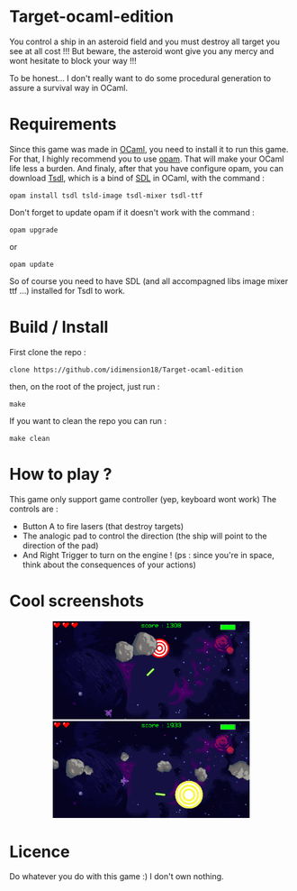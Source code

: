 # Target-ocaml-edition
You control a ship in an asteroid field and you must destroy all target you see at all cost !!!
But beware, the asteroid wont give you any mercy and wont hesitate to block your way !!!

To be honest... I don't really want to do some procedural generation to assure a survival way in OCaml. 

# Requirements
Since this game was made in [OCaml](https://ocaml.org/), you need to install it to run this game.
For that, I highly recommend you to use [opam](https://opam.ocaml.org/). That will make your OCaml life less a burden.
And finaly, after that you have configure opam, you can download [Tsdl](https://ocaml.org/p/tsdl/latest/CHANGES.md.html), which is a bind of [SDL](https://www.libsdl.org/) in OCaml, with the command :
```
opam install tsdl tsld-image tsdl-mixer tsdl-ttf
```
Don't forget to update opam if it doesn't work with the command : 
```
opam upgrade
```
or
```
opam update
```
So of course you need to have SDL (and all accompagned libs image mixer ttf ...) installed for Tsdl to work.

# Build / Install
First clone the repo :
```
clone https://github.com/idimension18/Target-ocaml-edition
```
then, on the root of the project, just run :
```
make
```
If you want to clean the repo you can run :
```
make clean
```

# How to play ?
This game only support game controller (yep, keyboard wont work)
The controls are :
- Button A to fire lasers (that destroy targets)
- The analogic pad to control the direction (the ship will point to the direction of the pad)
- And Right Trigger to turn on the engine ! (ps : since you're in space, think about the consequences of your actions)

# Cool screenshots 
<p align="center">
  <img src="data/images/screen1.png" width="350" title="Cool screenshot 1">
  <img src="data/images/screen3.png" width="350" title="Cool screenshot 2">
</p>

# Licence
Do whatever you do with this game :) I don't own nothing.

